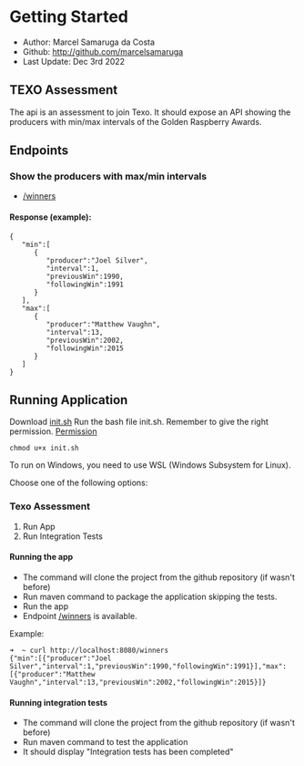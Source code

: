 # Getting Started
* Author: Marcel Samaruga da Costa
* Github: http://github.com/marcelsamaruga
* Last Update: Dec 3rd 2022

## TEXO Assessment
The api is an assessment to join Texo.
It should expose an API showing the producers with min/max intervals of the Golden Raspberry Awards.


## Endpoints
### Show the producers with max/min intervals 
* [/winners](http://localhost:8080/winners)
#### Response (example):
````
{
   "min":[
      {
         "producer":"Joel Silver",
         "interval":1,
         "previousWin":1990,
         "followingWin":1991
      }
   ],
   "max":[
      {
         "producer":"Matthew Vaughn",
         "interval":13,
         "previousWin":2002,
         "followingWin":2015
      }
   ]
}
````

## Running Application
Download [init.sh](https://github.com/marcelsamaruga/texo-assessment/blob/main/init.sh)
Run the bash file init.sh.
Remember to give the right permission. [Permission](https://www.andrewcbancroft.com/blog/musings/make-bash-script-executable/)

` chmod u+x init.sh `

To run on Windows, you need to use WSL (Windows Subsystem for Linux).

Choose one of the following options:
### Texo Assessment ####
1) Run App
2) Run Integration Tests

#### Running the app
* The command will clone the project from the github repository (if wasn't before)
* Run maven command to package the application skipping the tests.
* Run the app
* Endpoint [/winners](http://localhost:8080/winners) is available.

Example:

```
➜  ~ curl http://localhost:8080/winners
{"min":[{"producer":"Joel Silver","interval":1,"previousWin":1990,"followingWin":1991}],"max":[{"producer":"Matthew Vaughn","interval":13,"previousWin":2002,"followingWin":2015}]}
```

#### Running integration tests
* The command will clone the project from the github repository (if wasn't before)
* Run maven command to test the application
* It should display "Integration tests has been completed"

